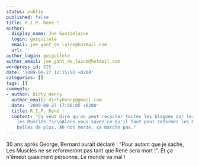 ```yaml
---
status: publie
published: false
title: R.I.P. René !
author:
  display_name: Joe Gantdelaine
  login: guiguilele
  email: joe_gant_de_laine@hotmail.com
  url: ''
author_login: guiguilele
author_email: joe_gant_de_laine@hotmail.com
wordpress_id: 525
date: '2009-08-27 12:15:56 +0200'
categories: []
tags: []
comments:
- author: Dirty Henry
  author_email: dirtyhenry@gmail.com
  date: '2009-08-27 17:50:05 +0200'
  title: R.I.P. René !
  content: "Ca veut dire qu'on peut recycler toutes les blagues sur les Beatles avec
    les Musclés ?\r\nAlors vous savez ce qu'il faut pour reformer les Musclés ? 4
    balles de plus. Ah non merde, ça marche pas."
---
```

30 ans après George, Bernard aurait déclaré : "Pour autant que je sache, Les Musclés ne se reformeront pas tant que René sera mort !". Et ça n'émeut quasiment personne. Le monde va mal !
